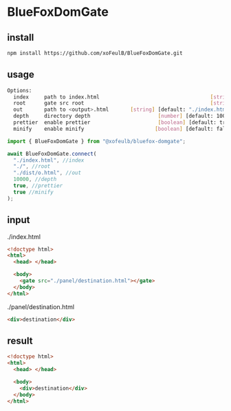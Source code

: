 # BlueFoxDomGate

## install

```bash
npm install https://github.com/xoFeulB/BlueFoxDomGate.git
```

## usage

```bash
Options:
  index     path to index.html                                    [string]
  root      gate src root                                         [string]
  out       path to <output>.html       [string] [default: "./index.html"]
  depth     directory depth                      [number] [default: 10000]
  prettier  enable prettier                      [boolean] [default: true]
  minify    enable minify                       [boolean] [default: false]
```

```javascript
import { BlueFoxDomGate } from "@xofeulb/bluefox-domgate";

await BlueFoxDomGate.connect(
  "./index.html", //index
  "./", //root
  "./dist/o.html", //out
  10000, //depth
  true, //prettier
  true //minify
);
```

## input

./index.html

```html
<!doctype html>
<html>
  <head> </head>

  <body>
    <gate src="./panel/destination.html"></gate>
  </body>
</html>
```

./panel/destination.html

```html
<div>destination</div>
```

## result

```html
<!doctype html>
<html>
  <head> </head>

  <body>
    <div>destination</div>
  </body>
</html>
```
